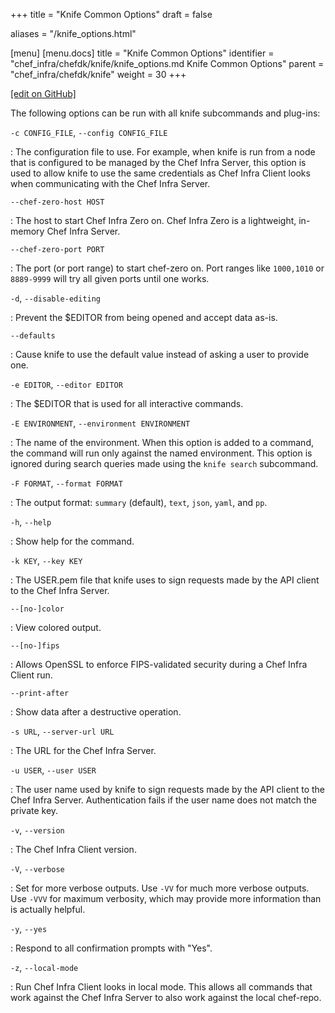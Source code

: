 +++
title = "Knife Common Options"
draft = false

aliases = "/knife_options.html"

[menu]
  [menu.docs]
    title = "Knife Common Options"
    identifier = "chef_infra/chefdk/knife/knife_options.md Knife Common Options"
    parent = "chef_infra/chefdk/knife"
    weight = 30
+++    

[\[edit on GitHub\]](https://github.com/chef/chef-web-docs/blob/master/content/knife_options.md)

The following options can be run with all knife subcommands and
plug-ins:

`-c CONFIG_FILE`, `--config CONFIG_FILE`

:   The configuration file to use. For example, when knife is run from a
    node that is configured to be managed by the Chef Infra Server, this
    option is used to allow knife to use the same credentials as Chef
    Infra Client looks when communicating with the Chef Infra Server.

`--chef-zero-host HOST`

:   The host to start Chef Infra Zero on. Chef Infra Zero is a
    lightweight, in-memory Chef Infra Server.

`--chef-zero-port PORT`

:   The port (or port range) to start chef-zero on. Port ranges like
    `1000,1010` or `8889-9999` will try all given ports until one works.

`-d`, `--disable-editing`

:   Prevent the \$EDITOR from being opened and accept data as-is.

`--defaults`

:   Cause knife to use the default value instead of asking a user to
    provide one.

`-e EDITOR`, `--editor EDITOR`

:   The \$EDITOR that is used for all interactive commands.

`-E ENVIRONMENT`, `--environment ENVIRONMENT`

:   The name of the environment. When this option is added to a command,
    the command will run only against the named environment. This option
    is ignored during search queries made using the `knife search`
    subcommand.

`-F FORMAT`, `--format FORMAT`

:   The output format: `summary` (default), `text`, `json`, `yaml`, and
    `pp`.

`-h`, `--help`

:   Show help for the command.

`-k KEY`, `--key KEY`

:   The USER.pem file that knife uses to sign requests made by the API
    client to the Chef Infra Server.

`--[no-]color`

:   View colored output.

`--[no-]fips`

:   Allows OpenSSL to enforce FIPS-validated security during a Chef
    Infra Client run.

`--print-after`

:   Show data after a destructive operation.

`-s URL`, `--server-url URL`

:   The URL for the Chef Infra Server.

`-u USER`, `--user USER`

:   The user name used by knife to sign requests made by the API client
    to the Chef Infra Server. Authentication fails if the user name does
    not match the private key.

`-v`, `--version`

:   The Chef Infra Client version.

`-V`, `--verbose`

:   Set for more verbose outputs. Use `-VV` for much more verbose
    outputs. Use `-VVV` for maximum verbosity, which may provide more
    information than is actually helpful.

`-y`, `--yes`

:   Respond to all confirmation prompts with "Yes".

`-z`, `--local-mode`

:   Run Chef Infra Client looks in local mode. This allows all commands
    that work against the Chef Infra Server to also work against the
    local chef-repo.
